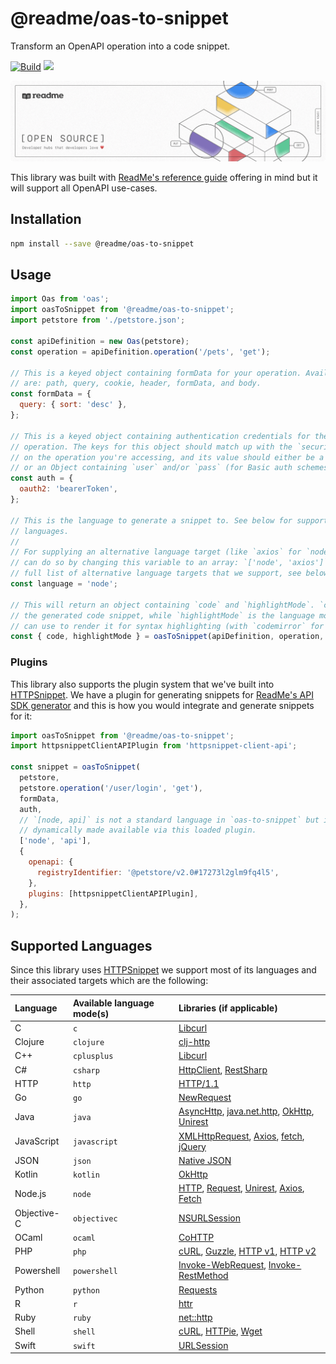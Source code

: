 # @readme/oas-to-snippet

Transform an OpenAPI operation into a code snippet.

[![Build](https://github.com/readmeio/oas/workflows/CI/badge.svg)](https://github.com/readmeio/oas/tree/main/packages/oas-to-snippet) [![](https://img.shields.io/npm/v/@readme/oas-to-snippet)](https://npm.im/@readme/oas-to-snippet)

[![](https://raw.githubusercontent.com/readmeio/.github/main/oss-header.png)](https://readme.io)

This library was built with [ReadMe's reference guide](https://readme.com/documentation) offering in mind but it will support all OpenAPI use-cases.

## Installation

```sh
npm install --save @readme/oas-to-snippet
```

## Usage

```js
import Oas from 'oas';
import oasToSnippet from '@readme/oas-to-snippet';
import petstore from './petstore.json';

const apiDefinition = new Oas(petstore);
const operation = apiDefinition.operation('/pets', 'get');

// This is a keyed object containing formData for your operation. Available keys
// are: path, query, cookie, header, formData, and body.
const formData = {
  query: { sort: 'desc' },
};

// This is a keyed object containing authentication credentials for the
// operation. The keys for this object should match up with the `securityScheme`
// on the operation you're accessing, and its value should either be a String,
// or an Object containing `user` and/or `pass` (for Basic auth schemes).
const auth = {
  oauth2: 'bearerToken',
};

// This is the language to generate a snippet to. See below for supported
// languages.
//
// For supplying an alternative language target (like `axios` for `node`), you
// can do so by changing this variable to an array: `['node', 'axios']`. For the
// full list of alternative language targets that we support, see below.
const language = 'node';

// This will return an object containing `code` and `highlightMode`. `code` is
// the generated code snippet, while `highlightMode` is the language mode you
// can use to render it for syntax highlighting (with `codemirror` for example).
const { code, highlightMode } = oasToSnippet(apiDefinition, operation, formData, auth, language);
```

### Plugins

This library also supports the plugin system that we've built into [HTTPSnippet](https://npm.im/@readme/httpsnippet). We have a plugin for generating snippets for [ReadMe's API SDK generator](https://api.readme.dev) and this is how you would integrate and generate snippets for it:

```js
import oasToSnippet from '@readme/oas-to-snippet';
import httpsnippetClientAPIPlugin from 'httpsnippet-client-api';

const snippet = oasToSnippet(
  petstore,
  petstore.operation('/user/login', 'get'),
  formData,
  auth,
  // `[node, api]` is not a standard language in `oas-to-snippet` but is
  // dynamically made available via this loaded plugin.
  ['node', 'api'],
  {
    openapi: {
      registryIdentifier: '@petstore/v2.0#17273l2glm9fq4l5',
    },
    plugins: [httpsnippetClientAPIPlugin],
  },
);
```

## Supported Languages

Since this library uses [HTTPSnippet](https://npm.im/@readme/httpsnippet) we support most of its languages and their associated targets which are the following:

<!--
To regenerate the table below, run the following:

npm run build && node bin/generate-target-markdown-table.js
 -->

<!-- prettier-ignore-start -->
<!-- table-start -->
| Language | Available language mode(s) | Libraries (if applicable)
| :---- | :---- | :---- |
| C | `c` | [Libcurl](http://curl.haxx.se/libcurl)
| Clojure | `clojure` | [clj-http](https://github.com/dakrone/clj-http)
| C++ | `cplusplus` | [Libcurl](http://curl.haxx.se/libcurl)
| C# | `csharp` | [HttpClient](https://docs.microsoft.com/en-us/dotnet/api/system.net.http.httpclient), [RestSharp](http://restsharp.org/)
| HTTP | `http` | [HTTP/1.1](https://tools.ietf.org/html/rfc7230)
| Go | `go` | [NewRequest](http://golang.org/pkg/net/http/#NewRequest)
| Java | `java` | [AsyncHttp](https://github.com/AsyncHttpClient/async-http-client), [java.net.http](https://openjdk.java.net/groups/net/httpclient/intro.html), [OkHttp](http://square.github.io/okhttp/), [Unirest](http://unirest.io/java.html)
| JavaScript | `javascript` | [XMLHttpRequest](https://developer.mozilla.org/en-US/docs/Web/API/XMLHttpRequest), [Axios](https://github.com/axios/axios), [fetch](https://developer.mozilla.org/en-US/docs/Web/API/Fetch_API/Using_Fetch), [jQuery](http://api.jquery.com/jquery.ajax/)
| JSON | `json` | [Native JSON](https://www.json.org/json-en.html)
| Kotlin | `kotlin` | [OkHttp](http://square.github.io/okhttp/)
| Node.js | `node` | [HTTP](http://nodejs.org/api/http.html#http_http_request_options_callback), [Request](https://github.com/request/request), [Unirest](http://unirest.io/nodejs.html), [Axios](https://github.com/axios/axios), [Fetch](https://github.com/bitinn/node-fetch)
| Objective-C | `objectivec` | [NSURLSession](https://developer.apple.com/library/mac/documentation/Foundation/Reference/NSURLSession_class/index.html)
| OCaml | `ocaml` | [CoHTTP](https://github.com/mirage/ocaml-cohttp)
| PHP | `php` | [cURL](http://php.net/manual/en/book.curl.php), [Guzzle](http://docs.guzzlephp.org/en/stable/), [HTTP v1](http://php.net/manual/en/book.http.php), [HTTP v2](http://devel-m6w6.rhcloud.com/mdref/http)
| Powershell | `powershell` | [Invoke-WebRequest](https://docs.microsoft.com/en-us/powershell/module/Microsoft.PowerShell.Utility/Invoke-WebRequest), [Invoke-RestMethod](https://docs.microsoft.com/en-us/powershell/module/Microsoft.PowerShell.Utility/Invoke-RestMethod)
| Python | `python` | [Requests](http://docs.python-requests.org/en/latest/api/#requests.request)
| R | `r` | [httr](https://cran.r-project.org/web/packages/httr/vignettes/quickstart.html)
| Ruby | `ruby` | [net::http](http://ruby-doc.org/stdlib-2.2.1/libdoc/net/http/rdoc/Net/HTTP.html)
| Shell | `shell` | [cURL](http://curl.haxx.se/), [HTTPie](http://httpie.org/), [Wget](https://www.gnu.org/software/wget/)
| Swift | `swift` | [URLSession](https://developer.apple.com/documentation/foundation/urlsession)
<!-- table-end -->
<!-- prettier-ignore-end -->
